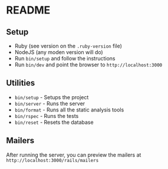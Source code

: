 # README

## Setup

- Ruby (see version on the `.ruby-version` file)
- NodeJS (any moden version will do)
- Run `bin/setup` and follow the instructions
- Run `bin/dev` and point the browser to `http://localhost:3000`

## Utilities

- `bin/setup` - Setups the project
- `bin/server` - Runs the server
- `bin/format` - Runs all the static analysis tools
- `bin/rspec` - Runs the tests
- `bin/reset` - Resets the database

## Mailers

After running the server, you can preview the mailers at `http://localhost:3000/rails/mailers`
